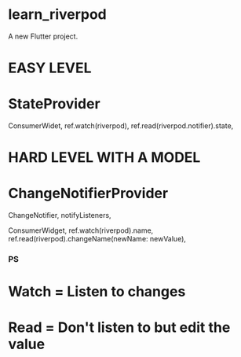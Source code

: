 # learn_riverpod

A new Flutter project.


# EASY LEVEL
# StateProvider

ConsumerWidet,
ref.watch(riverpod),
ref.read(riverpod.notifier).state,


# HARD LEVEL WITH A MODEL
# ChangeNotifierProvider

ChangeNotifier, 
notifyListeners,

ConsumerWidget,
ref.watch(riverpod).name,
ref.read(riverpod).changeName(newName: newValue),


### PS 
# Watch = Listen to changes
# Read = Don't listen to but edit the value
